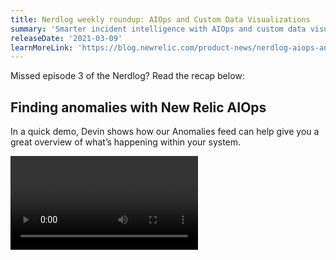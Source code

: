 ```yaml
---
title: Nerdlog weekly roundup: AIOps and Custom Data Visualizations
summary: 'Smarter incident intelligence with AIOps and custom data visualizations'
releaseDate: '2021-03-09'
learnMoreLink: 'https://blog.newrelic.com/product-news/nerdlog-aiops-and-custom-dashboards/'
---
```


Missed episode 3 of the Nerdlog? Read the recap below:

## Finding anomalies with New Relic AIOps

In a quick demo, Devin shows how our Anomalies feed can help give you a great overview of what’s happening within your system.

<Video id="lIf0kQjtdUM" type="youtube" />

## Using AI to find correlated failures

We’ve been working for the last few months to improve the [Incident Intelligence](https://docs.newrelic.com/docs/alerts-applied-intelligence/applied-intelligence/incident-intelligence/get-started-incident-intelligence) system within [Applied Intelligence](https://blog.newrelic.com/product-news/feature-roundup-applied-intelligence/), an AIOps-assisted tool for showing how your alerts connect. The correlation preview shows how multiple events would be correlated in future incidents. 

<Video id="SvSvnIY8pG8" type="youtube" />

## Smart alert muting on New Relic

Muting lets you set criteria, including a time window, for muting alerts and notifications. You can filter by tags or other attributes, finding only those violations that shouldn’t trigger alerts. Alerting doesn’t mean disabling monitoring: while this tool will stamp incidents with `muted = true`, they’ll still be visible in Applied Intelligence.

<Video id="JC5K8qpqDvU" type="youtube" />

## Custom data visualizations

A senior software engineer shares how you can build custom New Relic One visualizations with our programmability tools. 

<Video id="HuR0EdHGz24" type="youtube" />

Don’t miss the **Nerdlog LIVE at 12 p.m. PT (8 p.m. UTC) this Thursday** on [Twitch](https://www.twitch.tv/new_relic).

